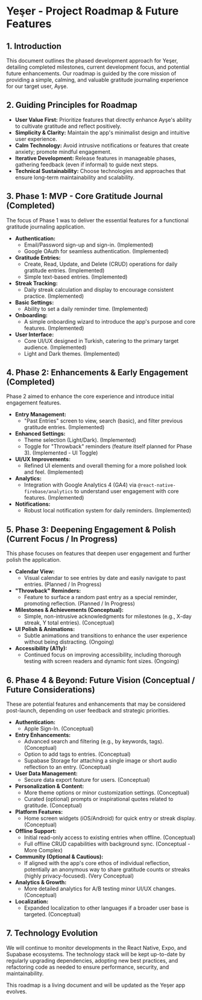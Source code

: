# Yeşer - Project Roadmap & Future Features

## 1. Introduction

This document outlines the phased development approach for Yeşer, detailing completed milestones, current development focus, and potential future enhancements. Our roadmap is guided by the core mission of providing a simple, calming, and valuable gratitude journaling experience for our target user, Ayşe.

## 2. Guiding Principles for Roadmap

*   **User Value First:** Prioritize features that directly enhance Ayşe's ability to cultivate gratitude and reflect positively.
*   **Simplicity & Clarity:** Maintain the app's minimalist design and intuitive user experience.
*   **Calm Technology:** Avoid intrusive notifications or features that create anxiety; promote mindful engagement.
*   **Iterative Development:** Release features in manageable phases, gathering feedback (even if informal) to guide next steps.
*   **Technical Sustainability:** Choose technologies and approaches that ensure long-term maintainability and scalability.

## 3. Phase 1: MVP - Core Gratitude Journal (Completed)

The focus of Phase 1 was to deliver the essential features for a functional gratitude journaling application.

*   **Authentication:**
    *   Email/Password sign-up and sign-in. (Implemented)
    *   Google OAuth for seamless authentication. (Implemented)
*   **Gratitude Entries:**
    *   Create, Read, Update, and Delete (CRUD) operations for daily gratitude entries. (Implemented)
    *   Simple text-based entries. (Implemented)
*   **Streak Tracking:**
    *   Daily streak calculation and display to encourage consistent practice. (Implemented)
*   **Basic Settings:**
    *   Ability to set a daily reminder time. (Implemented)
*   **Onboarding:**
    *   A simple onboarding wizard to introduce the app's purpose and core features. (Implemented)
*   **User Interface:**
    *   Core UI/UX designed in Turkish, catering to the primary target audience. (Implemented)
    *   Light and Dark themes. (Implemented)

## 4. Phase 2: Enhancements & Early Engagement (Completed)

Phase 2 aimed to enhance the core experience and introduce initial engagement features.

*   **Entry Management:**
    *   "Past Entries" screen to view, search (basic), and filter previous gratitude entries. (Implemented)
*   **Enhanced Settings:**
    *   Theme selection (Light/Dark). (Implemented)
    *   Toggle for "Throwback" reminders (feature itself planned for Phase 3). (Implemented - UI Toggle)
*   **UI/UX Improvements:**
    *   Refined UI elements and overall theming for a more polished look and feel. (Implemented)
*   **Analytics:**
    *   Integration with Google Analytics 4 (GA4) via `@react-native-firebase/analytics` to understand user engagement with core features. (Implemented)
*   **Notifications:**
    *   Robust local notification system for daily reminders. (Implemented)

## 5. Phase 3: Deepening Engagement & Polish (Current Focus / In Progress)

This phase focuses on features that deepen user engagement and further polish the application.

*   **Calendar View:**
    *   Visual calendar to see entries by date and easily navigate to past entries. (Planned / In Progress)
*   **"Throwback" Reminders:**
    *   Feature to surface a random past entry as a special reminder, promoting reflection. (Planned / In Progress)
*   **Milestones & Achievements (Conceptual):**
    *   Simple, non-intrusive acknowledgments for milestones (e.g., X-day streak, Y total entries). (Conceptual)
*   **UI Polish & Animations:**
    *   Subtle animations and transitions to enhance the user experience without being distracting. (Ongoing)
*   **Accessibility (A11y):**
    *   Continued focus on improving accessibility, including thorough testing with screen readers and dynamic font sizes. (Ongoing)

## 6. Phase 4 & Beyond: Future Vision (Conceptual / Future Considerations)

These are potential features and enhancements that may be considered post-launch, depending on user feedback and strategic priorities.

*   **Authentication:**
    *   Apple Sign-In. (Conceptual)
*   **Entry Enhancements:**
    *   Advanced search and filtering (e.g., by keywords, tags). (Conceptual)
    *   Option to add tags to entries. (Conceptual)
    *   Supabase Storage for attaching a single image or short audio reflection to an entry. (Conceptual)
*   **User Data Management:**
    *   Secure data export feature for users. (Conceptual)
*   **Personalization & Content:**
    *   More theme options or minor customization settings. (Conceptual)
    *   Curated (optional) prompts or inspirational quotes related to gratitude. (Conceptual)
*   **Platform Features:**
    *   Home screen widgets (iOS/Android) for quick entry or streak display. (Conceptual)
*   **Offline Support:**
    *   Initial read-only access to existing entries when offline. (Conceptual)
    *   Full offline CRUD capabilities with background sync. (Conceptual - More Complex)
*   **Community (Optional & Cautious):**
    *   If aligned with the app's core ethos of individual reflection, potentially an anonymous way to share gratitude counts or streaks (highly privacy-focused). (Very Conceptual)
*   **Analytics & Growth:**
    *   More detailed analytics for A/B testing minor UI/UX changes. (Conceptual)
*   **Localization:**
    *   Expanded localization to other languages if a broader user base is targeted. (Conceptual)

## 7. Technology Evolution

We will continue to monitor developments in the React Native, Expo, and Supabase ecosystems. The technology stack will be kept up-to-date by regularly upgrading dependencies, adopting new best practices, and refactoring code as needed to ensure performance, security, and maintainability.

This roadmap is a living document and will be updated as the Yeşer app evolves.

